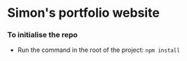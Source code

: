 # Simon's portfolio website

### To initialise the repo

-   Run the command in the root of the project: `npm install`
